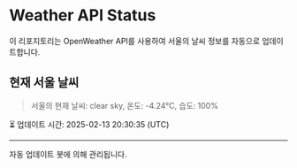 
# Weather API Status

이 리포지토리는 OpenWeather API를 사용하여 서울의 날씨 정보를 자동으로 업데이트합니다.

## 현재 서울 날씨
> 서울의 현재 날씨: clear sky, 온도: -4.24°C, 습도: 100%

⏳ 업데이트 시간: 2025-02-13 20:30:35 (UTC)

---
자동 업데이트 봇에 의해 관리됩니다.
